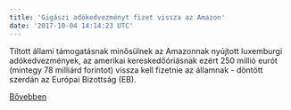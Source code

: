 ```yaml
---
title: 'Gigászi adókedvezményt fizet vissza az Amazon'
date: '2017-10-04 14:14:23 UTC'
---
```


Tiltott állami támogatásnak minősülnek az Amazonnak nyújtott luxemburgi adókedvezmények, az amerikai kereskedőóriásnak ezért 250 millió eurót (mintegy 78 milliárd forintot) vissza kell fizetnie az államnak - döntött szerdán az Európai Bizottság (EB).




[Bővebben](http://ift.tt/2yXCVos)
